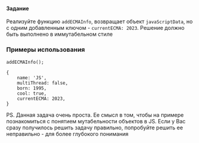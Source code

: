 #### Задание

Реализуйте функцию `addECMAInfo`, возвращает объект `javaScriptData`, но с одним
добавленным ключом - `currentECMA: 2023`. Решение должно быть выполнено в иммутабельном
стиле

### Примеры использования

```
addECMAInfo();

{
    name: 'JS',
    multiThread: false,
    born: 1995,
    cool: true,
    currentECMA: 2023,
}
```

PS. Данная задача очень проста. Ее смысл в том, чтобы на примере познакомиться с понятием
мутабельности объектов в JS. Если у Вас сразу получилось решить задачу правильно,
попробуйте решить ее неправильно - для более глубокого понимания
